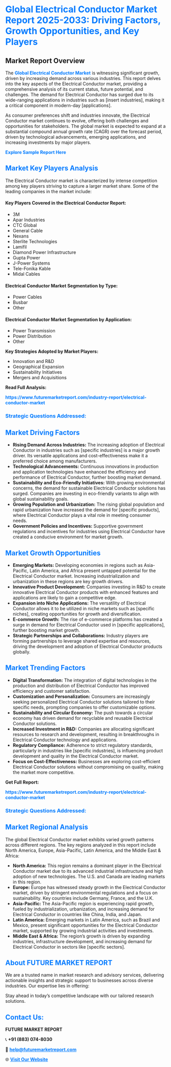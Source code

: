 <h1 style="color: #007BFF;">Global Electrical Conductor Market Report 2025-2033: Driving Factors, Growth Opportunities, and Key Players</h1>

<section id="overview">
<h2>Market Report Overview</h2>
<p>The <a href="https://www.futuremarketreport.com/industry-report/electrical-conductor-market" style="color: #007BFF; text-decoration: none;"><strong>Global Electrical Conductor Market</strong></a> is witnessing significant growth, driven by increasing demand across various industries. This report delves into the key aspects of the Electrical Conductor market, providing a comprehensive analysis of its current status, future potential, and challenges. The demand for Electrical Conductor has surged due to its wide-ranging applications in industries such as [insert industries], making it a critical component in modern-day [applications].</p>
<p>As consumer preferences shift and industries innovate, the Electrical Conductor market continues to evolve, offering both challenges and opportunities for stakeholders. The global market is expected to expand at a substantial compound annual growth rate (CAGR) over the forecast period, driven by technological advancements, emerging applications, and increasing investments by major players.</p>
</section>

<section id="overview">
<p><a href="https://www.futuremarketreport.com/request-sample/reportId=93167" style="color: #007BFF; text-decoration: none;"><strong>Explore Sample Report Here</strong></a></p>
</section>

<section id="key-players">
<h2 style="color: #007BFF;">Market Key Players Analysis</h2>
<p>The Electrical Conductor market is characterized by intense competition among key players striving to capture a larger market share. Some of the leading companies in the market include:</p>
<h4>Key Players Covered in the Electrical Conductor Report:</h4>
<ul><li>3M</li><li>Apar Industries</li><li>CTC Global</li><li>General Cable</li><li>Nexans</li><li>Sterlite Technologies</li><li>Lamifil</li><li>Diamond Power Infrastructure</li><li>Gupta Power</li><li>J-Power Systems</li><li>Tele-Fonika Kable</li><li>Midal Cables</li></ul>
<h4>Electrical Conductor Market Segmentation by Type:</h4>
<ul><li>Power Cables</li><li>Busbar</li><li>Other</li></ul>

<h4>Electrical Conductor Market Segmentation by Application:</h4>
<ul><li>Power Transmission</li><li>Power Distribution</li><li>Other</li></ul>
<p><strong>Key Strategies Adopted by Market Players:</strong></p>
<ul>
<li>Innovation and R&D</li>
<li>Geographical Expansion</li>
<li>Sustainability Initiatives</li>
<li>Mergers and Acquisitions</li>
</ul>
</section>

<section>
<p><strong>Read Full Analysis: </strong></p><a href="https://www.futuremarketreport.com/industry-report/electrical-conductor-market" style="color: #007BFF; text-decoration: none;"><strong>https://www.futuremarketreport.com/industry-report/electrical-conductor-market</strong></a>
<h3 style="color: #007BFF;">Strategic Questions Addressed:</h3>
</section>

<section id="driving-factors">
<h2 style="color: #007BFF;">Market Driving Factors</h2>
<ul>
<li><strong>Rising Demand Across Industries:</strong> The increasing adoption of Electrical Conductor in industries such as [specific industries] is a major growth driver. Its versatile applications and cost-effectiveness make it a preferred choice among manufacturers.</li>
<li><strong>Technological Advancements:</strong> Continuous innovations in production and application technologies have enhanced the efficiency and performance of Electrical Conductor, further boosting market demand.</li>
<li><strong>Sustainability and Eco-Friendly Initiatives:</strong> With growing environmental concerns, the demand for sustainable Electrical Conductor solutions has surged. Companies are investing in eco-friendly variants to align with global sustainability goals.</li>
<li><strong>Growing Population and Urbanization:</strong> The rising global population and rapid urbanization have increased the demand for [specific products], where Electrical Conductor plays a vital role in meeting consumer needs.</li>
<li><strong>Government Policies and Incentives:</strong> Supportive government regulations and incentives for industries using Electrical Conductor have created a conducive environment for market growth.</li>
</ul>
</section>

<section id="growth-opportunities">
<h2 style="color: #007BFF;">Market Growth Opportunities</h2>
<ul>
<li><strong>Emerging Markets:</strong> Developing economies in regions such as Asia-Pacific, Latin America, and Africa present untapped potential for the Electrical Conductor market. Increasing industrialization and urbanization in these regions are key growth drivers.</li>
<li><strong>Innovative Product Development:</strong> Companies investing in R&D to create innovative Electrical Conductor products with enhanced features and applications are likely to gain a competitive edge.</li>
<li><strong>Expansion into Niche Applications:</strong> The versatility of Electrical Conductor allows it to be utilized in niche markets such as [specific niches], creating opportunities for growth and diversification.</li>
<li><strong>E-commerce Growth:</strong> The rise of e-commerce platforms has created a surge in demand for Electrical Conductor used in [specific applications], further boosting market growth.</li>
<li><strong>Strategic Partnerships and Collaborations:</strong> Industry players are forming partnerships to leverage shared expertise and resources, driving the development and adoption of Electrical Conductor products globally.</li>
</ul>
</section>

<section id="trending-factors">
<h2 style="color: #007BFF;">Market Trending Factors</h2>
<ul>
<li><strong>Digital Transformation:</strong> The integration of digital technologies in the production and distribution of Electrical Conductor has improved efficiency and customer satisfaction.</li>
<li><strong>Customization and Personalization:</strong> Consumers are increasingly seeking personalized Electrical Conductor solutions tailored to their specific needs, prompting companies to offer customizable options.</li>
<li><strong>Sustainability and Circular Economy:</strong> The push towards a circular economy has driven demand for recyclable and reusable Electrical Conductor solutions.</li>
<li><strong>Increased Investment in R&D:</strong> Companies are allocating significant resources to research and development, resulting in breakthroughs in Electrical Conductor technology and applications.</li>
<li><strong>Regulatory Compliance:</strong> Adherence to strict regulatory standards, particularly in industries like [specific industries], is influencing product development and quality in the Electrical Conductor market.</li>
<li><strong>Focus on Cost-Effectiveness:</strong> Businesses are exploring cost-efficient Electrical Conductor solutions without compromising on quality, making the market more competitive.</li>
</ul>
</section>

<section>
<p><strong>Get Full Report: </strong></p><a href="https://www.futuremarketreport.com/industry-report/electrical-conductor-market" style="color: #007BFF; text-decoration: none;"><strong>https://www.futuremarketreport.com/industry-report/electrical-conductor-market</strong></a>
<h3 style="color: #007BFF;">Strategic Questions Addressed:</h3>
</section>


<section id="regional-analysis">
<h2 style="color: #007BFF;">Market Regional Analysis</h2>
<p>The global Electrical Conductor market exhibits varied growth patterns across different regions. The key regions analyzed in this report include North America, Europe, Asia-Pacific, Latin America, and the Middle East & Africa:</p>
<ul>
<li><strong>North America:</strong> This region remains a dominant player in the Electrical Conductor market due to its advanced industrial infrastructure and high adoption of new technologies. The U.S. and Canada are leading markets in this region.</li>
<li><strong>Europe:</strong> Europe has witnessed steady growth in the Electrical Conductor market, driven by stringent environmental regulations and a focus on sustainability. Key countries include Germany, France, and the U.K.</li>
<li><strong>Asia-Pacific:</strong> The Asia-Pacific region is experiencing rapid growth, fueled by industrialization, urbanization, and increasing demand for Electrical Conductor in countries like China, India, and Japan.</li>
<li><strong>Latin America:</strong> Emerging markets in Latin America, such as Brazil and Mexico, present significant opportunities for the Electrical Conductor market, supported by growing industrial activities and investments.</li>
<li><strong>Middle East & Africa:</strong> The region’s growth is driven by expanding industries, infrastructure development, and increasing demand for Electrical Conductor in sectors like [specific sectors].</li>
</ul>
</section>

<footer>
<h2 style="color: #007BFF;">About FUTURE MARKET REPORT</h2>
<p>We are a trusted name in market research and advisory services, delivering actionable insights and strategic support to businesses across diverse industries. Our expertise lies in offering:</p>

<p>Stay ahead in today’s competitive landscape with our tailored research solutions.</p>

<h2 style="color: #007BFF;">Contact Us:</h2>
<p><strong>FUTURE MARKET REPORT</strong></p>
<p>📞 <strong>+91 (883) 074-8030</strong></p>
<p>📧 <strong><a href="mailto:help@futuremarketreport.com" style="color: #007BFF;">help@futuremarketreport.com</a></strong></p>
<p>🌐 <strong><a href="https://www.futuremarketreport.com/" style="color: #007BFF;">Visit Our Website</a></strong></p>
</footer>